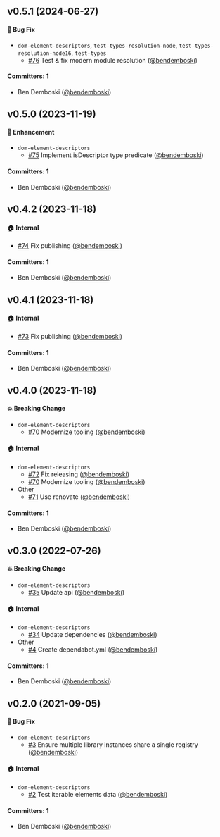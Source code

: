






## v0.5.1 (2024-06-27)

#### :bug: Bug Fix
* `dom-element-descriptors`, `test-types-resolution-node`, `test-types-resolution-node16`, `test-types`
  * [#76](https://github.com/bendemboski/dom-element-descriptors/pull/76) Test & fix modern module resolution ([@bendemboski](https://github.com/bendemboski))

#### Committers: 1
- Ben Demboski ([@bendemboski](https://github.com/bendemboski))

## v0.5.0 (2023-11-19)

#### :rocket: Enhancement
* `dom-element-descriptors`
  * [#75](https://github.com/bendemboski/dom-element-descriptors/pull/75) Implement isDescriptor type predicate ([@bendemboski](https://github.com/bendemboski))

#### Committers: 1
- Ben Demboski ([@bendemboski](https://github.com/bendemboski))

## v0.4.2 (2023-11-18)

#### :house: Internal
* [#74](https://github.com/bendemboski/dom-element-descriptors/pull/74) Fix publishing ([@bendemboski](https://github.com/bendemboski))

#### Committers: 1
- Ben Demboski ([@bendemboski](https://github.com/bendemboski))

## v0.4.1 (2023-11-18)

#### :house: Internal
* [#73](https://github.com/bendemboski/dom-element-descriptors/pull/73) Fix publishing ([@bendemboski](https://github.com/bendemboski))

#### Committers: 1
- Ben Demboski ([@bendemboski](https://github.com/bendemboski))

## v0.4.0 (2023-11-18)

#### :boom: Breaking Change
* `dom-element-descriptors`
  * [#70](https://github.com/bendemboski/dom-element-descriptors/pull/70) Modernize tooling ([@bendemboski](https://github.com/bendemboski))

#### :house: Internal
* `dom-element-descriptors`
  * [#72](https://github.com/bendemboski/dom-element-descriptors/pull/72) Fix releasing ([@bendemboski](https://github.com/bendemboski))
  * [#70](https://github.com/bendemboski/dom-element-descriptors/pull/70) Modernize tooling ([@bendemboski](https://github.com/bendemboski))
* Other
  * [#71](https://github.com/bendemboski/dom-element-descriptors/pull/71) Use renovate ([@bendemboski](https://github.com/bendemboski))

#### Committers: 1
- Ben Demboski ([@bendemboski](https://github.com/bendemboski))

## v0.3.0 (2022-07-26)

#### :boom: Breaking Change
* `dom-element-descriptors`
  * [#35](https://github.com/bendemboski/dom-element-descriptors/pull/35) Update api ([@bendemboski](https://github.com/bendemboski))

#### :house: Internal
* `dom-element-descriptors`
  * [#34](https://github.com/bendemboski/dom-element-descriptors/pull/34) Update dependencies ([@bendemboski](https://github.com/bendemboski))
* Other
  * [#4](https://github.com/bendemboski/dom-element-descriptors/pull/4) Create dependabot.yml ([@bendemboski](https://github.com/bendemboski))

#### Committers: 1
- Ben Demboski ([@bendemboski](https://github.com/bendemboski))

## v0.2.0 (2021-09-05)

#### :bug: Bug Fix
* `dom-element-descriptors`
  * [#3](https://github.com/bendemboski/dom-element-descriptors/pull/3) Ensure multiple library instances share a single registry ([@bendemboski](https://github.com/bendemboski))

#### :house: Internal
* `dom-element-descriptors`
  * [#2](https://github.com/bendemboski/dom-element-descriptors/pull/2) Test iterable elements data ([@bendemboski](https://github.com/bendemboski))

#### Committers: 1
- Ben Demboski ([@bendemboski](https://github.com/bendemboski))



